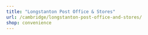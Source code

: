 ```yaml
---
title: "Longstanton Post Office & Stores"
url: /cambridge/longstanton-post-office-and-stores/
shop: convenience
---
```

